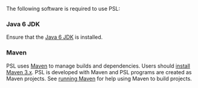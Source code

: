The following software is required to use PSL:
### Java 6 JDK
Ensure that the [Java 6 JDK](http://java.sun.com/javase/6) is installed.
### Maven
PSL uses [Maven](http://maven.apache.org) to manage builds and dependencies. Users should [install Maven 3.x](http://maven.apache.org/download.html). PSL is developed with Maven and PSL programs are created as Maven projects. See [running Maven](http://maven.apache.org/run-maven/index.html) for help using Maven to build projects.